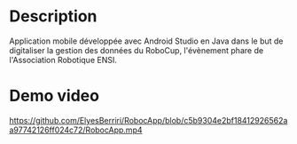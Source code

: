 # Description
Application mobile développée avec Android Studio en Java dans le but de digitaliser la gestion des données 
du RoboCup, l'évènement phare de l'Association Robotique ENSI.

# Demo video
https://github.com/ElyesBerriri/RobocApp/blob/c5b9304e2bf18412926562aa97742126ff024c72/RobocApp.mp4
